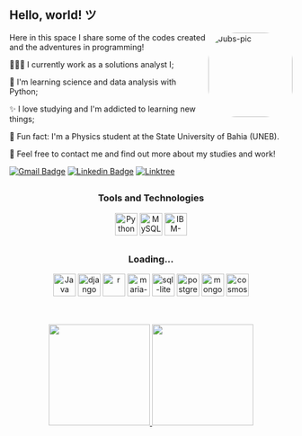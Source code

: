<!--
**jubssoares/jubssoares** is a ✨ _special_ ✨ repository because its `README.md` (this file) appears on your GitHub profile.

Here are some ideas to get you started:

- 🔭 I’m currently working on ...
- 🌱 I’m currently learning ...
- 👯 I’m looking to collaborate on ...
- 🤔 I’m looking for help with ...
- 💬 Ask me about ...
- 📫 How to reach me: ...
- 😄 Pronouns: ...
- ⚡ Fun fact: ...
-->
<h2>Hello, world! ツ</h2>

<img align="right" alt="Jubs-pic" height="150" style="border-radius:50px;" src="https://i.pinimg.com/originals/6c/90/28/6c90288d7e10d46d18895f17f420a92c.gif" alt="IMG-20230124-202447">


Here in this space I share some of the codes created and the adventures in programming!

👩🏻‍💻 I currently work as a solutions analyst I;

🌱 I'm learning science and data analysis with Python;

✨ I love studying and I'm addicted to learning new things;

🔭 Fun fact: I'm a Physics student at the State University of Bahia (UNEB).

💬 Feel free to contact me and find out more about my studies and work!

[![Gmail Badge](https://img.shields.io/badge/-eujulianasilvasoares@gmail.com-D14836?style=for-the-badge&logo=gmail&logoColor=white)](mailto:eujulianasilvasoares@gmail.com "Connect via Email")
[![Linkedin Badge](https://img.shields.io/badge/LinkedIn-0077B5?style=for-the-badge&logo=linkedin&logoColor=white)](https://www.linkedin.com/in/julianasilvasoares/)
[![Linktree](https://img.shields.io/badge/linktree-39E09B?style=for-the-badge&logo=linktree&logoColor=white)](https://linktr.ee/jubssoares)


##

<div align = "center">
   <h3>Tools and Technologies</h3>

   <img alt="Python" width="40" height="40" src="https://cdn.jsdelivr.net/gh/devicons/devicon/icons/python/python-original.svg" />  
   <img alt="MySQL" width="40" height="40" src="https://cdn.jsdelivr.net/gh/devicons/devicon/icons/mysql/mysql-original.svg" />
   <img alt="IBM-DB2" width="40" height="40" src="https://dbdb.io/media/logos/ibm-db2-vertical.svg" />

##
   <h3>Loading...</h3>
   <img alt="Java" width="40" height="40" src="https://cdn.jsdelivr.net/gh/devicons/devicon/icons/java/java-original.svg" /> 
   <img alt="django" width="40" height="40" src="https://cdn.jsdelivr.net/gh/devicons/devicon/icons/django/django-plain.svg" />   
   <img alt="r" width="40" height="40" src="https://cdn.jsdelivr.net/gh/devicons/devicon@latest/icons/r/r-original.svg" />
   <img alt="maria-db" width="40" height="40" src="https://cdn.jsdelivr.net/gh/devicons/devicon@latest/icons/mariadb/mariadb-original.svg" />
   <img alt="sql-lite" width="40" height="40" src="https://cdn.jsdelivr.net/gh/devicons/devicon@latest/icons/sqlite/sqlite-original.svg" />
   <img alt="postgree-sql" width="40" height="40" src="https://cdn.jsdelivr.net/gh/devicons/devicon@latest/icons/postgresql/postgresql-original.svg" />
   <img alt="mongo-db" width="40" height="40" src="https://cdn.jsdelivr.net/gh/devicons/devicon@latest/icons/mongodb/mongodb-plain.svg" />
   <img alt="cosmos-db" width="40" height="40" src="https://cdn.jsdelivr.net/gh/devicons/devicon@latest/icons/cosmosdb/cosmosdb-original.svg" />   
  
          
 </div>

##

<div align = "center">
<br>
   <a href="https://github.com/jubssoares">
   <img height = "180 px" src = "https://github-readme-stats.vercel.app/api?username=jubssoares&show_icons=true&theme=material-palenight">
   <img height = "180 px" src = "https://github-readme-stats.vercel.app/api/top-langs/?username=jubssoares&layout=compact&langs_count=7&theme=material-palenight">
</div>
      
##


